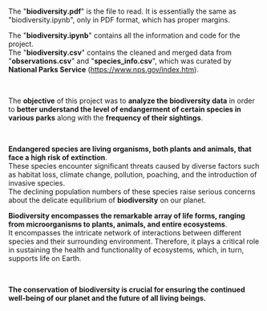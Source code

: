 <br>

The "**biodiversity.pdf**" is the file to read. It is essentially the same as "biodiversity.ipynb", only in PDF format, which has proper margins.<br>

The "**biodiversity.ipynb**" contains all the information and code for the project.<br>
The "**biodiversity.csv**" contains the cleaned and merged data from "**observations.csv**" and "**species_info.csv**", which was curated by **National Parks Service** (https://www.nps.gov/index.htm).

<br>

The **objective** of this project was to **analyze the biodiversity data** in order to **better understand the level of endangerment of certain species in various parks** along with the **frequency of their sightings**.

<br>

**Endangered species are living organisms, both plants and animals, that face a high risk of extinction**. 
<br>These species encounter significant threats caused by diverse factors such as habitat loss, climate change, pollution, poaching, and the introduction of invasive species.
<br>The declining population numbers of these species raise serious concerns about the delicate equilibrium of **biodiversity** on our planet.

**Biodiversity encompasses the remarkable array of life forms, ranging from microorganisms to plants, animals, and entire ecosystems**. 
<br>It encompasses the intricate network of interactions between different species and their surrounding environment. Therefore, it plays a critical role in sustaining the health and functionality of ecosystems, which, in turn, supports life on Earth.

<br>

**The conservation of biodiversity is crucial for ensuring the continued well-being of our planet and the future of all living beings.**

<br>
